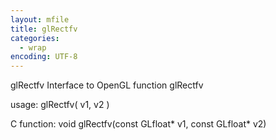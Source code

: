 ```yaml
---
layout: mfile
title: glRectfv
categories:
  - wrap
encoding: UTF-8
---
```


glRectfv  Interface to OpenGL function glRectfv

usage:  glRectfv( v1, v2 )

C function:  void glRectfv(const GLfloat\* v1, const GLfloat\* v2)